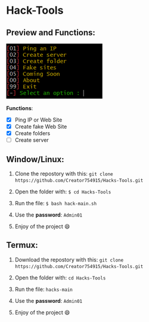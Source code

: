 # Hack-Tools

## Preview and Functions:

![This it's an image](https://raw.githubusercontent.com/Creator754915/Hack-Tools/main/preview.png)

**Functions**:
- [x] Ping IP or Web Site
- [x] Create fake Web Site
- [x] Create folders
- [ ] Create server

## Window/Linux:

1) Clone the repostory with this: ```git clone https://github.com/Creator754915/Hacks-Tools.git```

2) Open the folder with: ```$ cd Hacks-Tools```

3) Run the file: ```$ bash hack-main.sh```

4) Use the **password**: ```Admin01```

5) Enjoy of the project 😄


## Termux:

1) Download the repostory with this: ```git clone https://github.com/Creator754915/Hacks-Tools.git```

2) Open the folder with: ```cd Hacks-Tools```

3) Run the file: ```hacks-main```

4) Use the **password**: ```Admin01```

5) Enjoy of the project 😄
